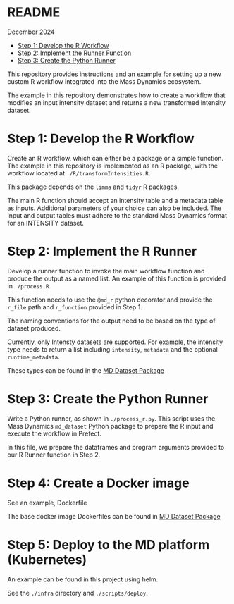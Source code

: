 README
================
December 2024

- [Step 1: Develop the R Workflow](#step-1-develop-the-r-workflow)
- [Step 2: Implement the Runner
  Function](#step-2-implement-the-runner-function)
- [Step 3: Create the Python Runner](#step-3-create-the-python-runner)

This repository provides instructions and an example for setting up a
new custom R workflow integrated into the Mass Dynamics ecosystem.

The example in this repository demonstrates how to create a workflow
that modifies an input intensity dataset and returns a new transformed
intensity dataset.

# Step 1: Develop the R Workflow

Create an R workflow, which can either be a package or a simple
function. The example in this repository is implemented as an R package,
with the workflow located at `./R/transformIntensities.R`.

This package depends on the `limma` and `tidyr` R packages.

The main R function should accept an intensity table and a metadata
table as inputs. Additional parameters of your choice can also be
included. The input and output tables must adhere to the standard Mass
Dynamics format for an INTENSITY dataset.

# Step 2: Implement the R Runner

Develop a runner function to invoke the main workflow function and
produce the output as a named list. An example of this function is
provided in `./process.R`.

This function needs to use the `@md_r` python decorator and provide the
`r_file` path and `r_function` provided in Step 1.

The naming conventions for the output need to be based on the type of
dataset produced.

Currently, only Intensty datasets are supported. For example, the intensity
type needs to return a list including `intensity`, `metadata` and the optional
`runtime_metadata`.

These types can be found in the [MD Dataset Package](https://github.com/MassDynamics/md_dataset)


# Step 3: Create the Python Runner

Write a Python runner, as shown in `./process_r.py`. This script uses
the Mass Dynamics `md_dataset` Python package to prepare the R input and
execute the workflow in Prefect.

In this file, we prepare the dataframes and program arguments provided
to our R Runner function in Step 2.

# Step 4: Create a Docker image

See an example, Dockerfile

The base docker image Dockerfiles can be found in [MD Dataset Package](https://github.com/MassDynamics/md_dataset)

# Step 5: Deploy to the MD platform (Kubernetes)

An example can be found in this project using helm.

See the `./infra` directory and `./scripts/deploy`.
